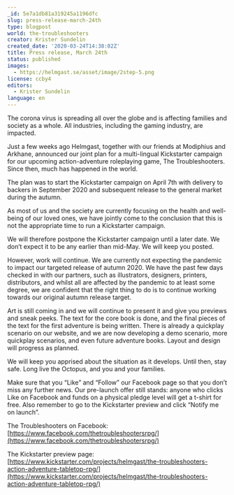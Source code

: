 ```yaml
---
_id: 5e7a1db81a319245a1196dfc
slug: press-release-march-24th
type: blogpost
world: the-troubleshooters
creator: Krister Sundelin
created_date: '2020-03-24T14:38:02Z'
title: Press release, March 24th
status: published
images:
  - https://helmgast.se/asset/image/2step-5.png
license: ccby4
editors:
  - Krister Sundelin
language: en
---
```

The corona virus is spreading all over the globe and is affecting families and society as a whole. All industries, including the gaming industry, are impacted.

  

Just a few weeks ago Helmgast, together with our friends at Modiphius and Arkhane, announced our joint plan for a multi-lingual Kickstarter campaign for our upcoming action-adventure roleplaying game, The Troubleshooters. Since then, much has happened in the world.

  

The plan was to start the Kickstarter campaign on April 7th with delivery to backers in September 2020 and subsequent release to the general market during the autumn. 

  

As most of us and the society are currently focusing on the health and well-being of our loved ones, we have jointly come to the conclusion that this is not the appropriate time to run a Kickstarter campaign.

  

We will therefore postpone the Kickstarter campaign until a later date. We don’t expect it to be any earlier than mid-May. We will keep you posted.

  

However, work will continue. We are currently not expecting the pandemic to impact our targeted release of autumn 2020. We have the past few days checked in with our partners, such as illustrators, designers, printers, distributors, and whilst all are affected by the pandemic to at least some degree, we are confident that the right thing to do is to continue working towards our original autumn release target.

  

Art is still coming in and we will continue to present it and give you previews and sneak peeks. The text for the core book is done, and the final pieces of the text for the first adventure is being written. There is already a quickplay scenario on our website, and we are now developing a demo scenario, more quickplay scenarios, and even future adventure books. Layout and design will progress as planned.

  

We will keep you apprised about the situation as it develops. Until then, stay safe. Long live the Octopus, and you and your families.

  

Make sure that you “Like” and “Follow” our Facebook page so that you don’t miss any further news. Our pre-launch offer still stands: anyone who clicks Like on Facebook and funds on a physical pledge level will get a t-shirt for free. Also remember to go to the Kickstarter preview and click “Notify me on launch”.

  

The Troubleshooters on Facebook: [https://www.facebook.com/thetroubleshootersrpg/](https://www.facebook.com/thetroubleshootersrpg/)

  

The Kickstarter preview page: [https://www.kickstarter.com/projects/helmgast/the-troubleshooters-action-adventure-tabletop-rpg/](https://www.kickstarter.com/projects/helmgast/the-troubleshooters-action-adventure-tabletop-rpg/)
